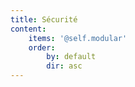 ```yaml
---
title: Sécurité
content:
    items: '@self.modular'
    order:
        by: default
        dir: asc
---
```


